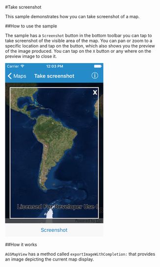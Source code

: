 #Take screenshot

This sample demonstrates how you can take screenshot of a map.

##How to use the sample

The sample has a `Screenshot` button in the bottom toolbar you can tap to take screenshot of the visible area of the map. You can pan or zoom to a specific location and tap on the button, which also shows you the preview of the image produced. You can tap on the `X` button or any where on the preview image to close it.

![](image1.png)

##How it works

`AGSMapView` has a method called `exportImageWithCompletion:` that provides an image depicting the current map display.





